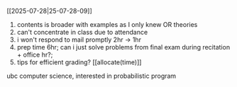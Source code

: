 [[2025-07-28|25-07-28-09]]
1. contents is broader with examples as I only knew OR theories
2. can't concentrate in class due to attendance
3. i won't respond to mail promptly 2hr -> 1hr
4. prep time 6hr; can i just solve problems from final exam during recitation + office hr?; 
5. tips for efficient grading?
[[allocate(time)]]

ubc computer science, interested in probabilistic program

